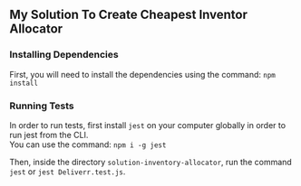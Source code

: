 ## My Solution To Create Cheapest Inventor Allocator

### Installing Dependencies

First, you will need to install the dependencies using the command: `npm install`

### Running Tests

In order to run tests, first install `jest` on your computer globally in order to run jest from the CLI. <br>
You can use the command: `npm i -g jest`

Then, inside the directory `solution-inventory-allocator`, run the command `jest` or `jest Deliverr.test.js`.




